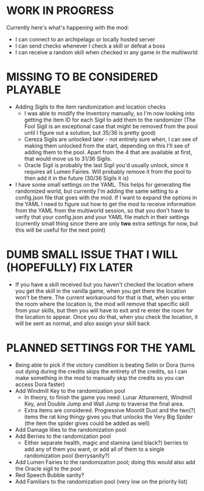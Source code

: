 # WORK IN PROGRESS
Currently here's what's happening with the mod:
- I can connect to an archipelago or locally hosted server
- I can send checks whenever I check a skill or defeat a boss
- I can receive a random skill when checked in any game in the multiworld

# MISSING TO BE CONSIDERED PLAYABLE 
- Adding Sigils to the item randomization and location checks
  - I was able to modify the Inventory manually, so I'm now looking into getting the item ID for each Sigil to add them to the randomizer (The Fool Sigil is an exceptional case that might be removed from the pool until I figure out a solution, but 35/36 is pretty good)
  - Cereza Sigils are unlocked later - not entirely sure when, I can see of making them unlocked from the start, depending on this I'll see of adding them to the pool. Apart from the 4 that are available at first, that would move us to 31/36 Sigils.
  - Oracle Sigil is probably the last Sigil you'd usually unlock, since it requires all Lumen Fairies. Will probably remove it from the pool to then add it in the future (30/36 Sigils it is)
- I have some small settings on the YAML. This helps for generating the randomized world, but currently I'm adding the same setting to a config.json file that goes with the mod. If I want to expand the options in the YAML I need to figure out how to get the mod to receive information from the YAML from the multiworld session, so that you don't have to verify that your config.json and your YAML file match in their settings (currently small thing since there are only **two** extra settings for now, but this will be useful for the next point)

# DUMB SMALL ISSUE THAT I WILL (HOPEFULLY) FIX LATER
- If you have a skill received but you haven't checked the location where you get the skill in the vanilla game, when you get there the location won't be there. The current workaround for that is that, when you enter the room where the location is, the mod will remove that specific skill from your skills, but then you will have to exit and re enter the room for the location to appear. Once you do that, when you check the location, it will be sent as normal, and also assign your skill back

# PLANNED SETTINGS FOR THE YAML
- Being able to pick if the victory condition is beating Selin or Dora (turns out dying during the credits skips the entirety of the credits, so I can make something in the mod to manually skip the credits so you can access Dora faster)
- Add Windmill Key to the randomization pool
  - In theory, to finish the game you need: Lunar Attunement, Windmill Key, and Double Jump and Wall Jump to traverse the final area.
  - Extra items are considered. Progressive Moonlit Dust and the two(?) items the rat king thingy gives you that unlocks the Very Big Spider (the item the spider gives could be added as well)
- Add Damage lilies to the randomization pool
- Add Berries to the randomization pool
  - Either separate health, magic and stamina (and black?) berries to add any of them you want, or add all of them to a single randomization pool (berrysanity?)
- Add Lumen Fairies to the randomization pool; doing this would also add the Oracle sigil to the pool
- Red Speech Bubble sanity?
- Add Familiars to the randomization pool (very low on the priority list)
